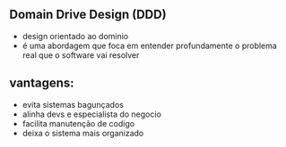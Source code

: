 ## Domain Drive Design (DDD)
- design orientado ao dominio
- é uma abordagem que foca em entender profundamente o problema real que o software vai resolver 

## vantagens:
 - evita sistemas bagunçados
 - alinha devs e especialista do negocio
 - facilita manutenção de codigo
 - deixa o sistema mais organizado

<!--stackedit_data:
eyJoaXN0b3J5IjpbLTE3NjkzNzE3MTQsMjUyMDg1MTk1XX0=
-->